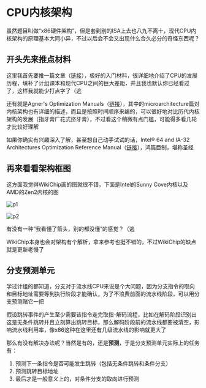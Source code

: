 # CPU内核架构

虽然题目叫做“x86硬件架构”，但是套到别的ISA上去也八九不离十，现代CPU内核架构的原理基本大同小异，不过以后会不会又出现什么合久必分的奇怪东西呢？

## 开头先来推点材料

这里我首先要推一篇文章（[链接](http://www.lighterra.com/papers/modernmicroprocessors/)），极好的入门材料，很详细地介绍了CPU的发展历程，填补了计组课本和现代CPU之间的巨大差距，并且我也默认你已经看过了，这样我就能少打点字了（逃

还有就是Agner's Optimization Manuals（[链接](https://www.agner.org/optimize/)），其中的microarchitecture篇对内核架构也有详细的描述，而且是按照时间顺序来编的，可以很好地对比历代内核架构的发展（指牙膏厂花式挤牙膏），不过看这个稍微有点门槛，可能得多看几轮才比较好理解

如果你确实有兴趣深入了解，甚至想自己动手试试的话，Intel® 64 and IA-32 Architectures Optimization Reference Manual（[链接](https://software.intel.com/content/www/us/en/develop/download/intel-64-and-ia-32-architectures-optimization-reference-manual.html)），鸿篇巨制，堪称圣经

## 再来看看架构框图

这方面我觉得WikiChip画的图就很不错，下面是Intel的Sunny Cove内核以及AMD的Zen2内核的图

![p1](https://en.wikichip.org/w/images/thumb/2/2d/sunny_cove_block_diagram.svg/1900px-sunny_cove_block_diagram.svg.png)

![p2](https://en.wikichip.org/w/images/thumb/f/f2/zen_2_core_diagram.svg/1800px-zen_2_core_diagram.svg.png)

有没有一种“我看懂了箭头，别的都没懂”的感觉？（逃

WikiChip本身也会对架构有个解析，拿来参考也挺不错的，不过WikiChip的缺点就是更新老慢了

## 分支预测单元

学过计组的都知道，分支对于流水线CPU来说是个大问题，因为分支指令的取向和目标地址需要等到执行阶段才能确认，为了不浪费前面的流水线阶段，可以用分支预测赌它一把

假设跳转事件的产生至少需要该指令走完取指-解码流程，比如在解码阶段识别出这是无条件跳转并且立刻算出跳转目标，那么解码阶段前的流水线都要被清空，影响流水线利用率，像x86这种在这里还有几级流水线的影响就更大了

那么有没有解决办法呢？当然是有的，还是**预测**，于是分支预测单元实际上的任务有：

1. 预测下一条指令是否可能发生跳转（包括无条件跳转和条件分支）
2. 预测跳转目标地址
3. 最后才是一般意义上的，对条件分支的取向进行预测


